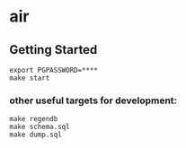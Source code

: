 # air

## Getting Started

```
export PGPASSWORD=****
make start
```

### other useful targets for development:

```
make regendb
make schema.sql
make dump.sql
```
